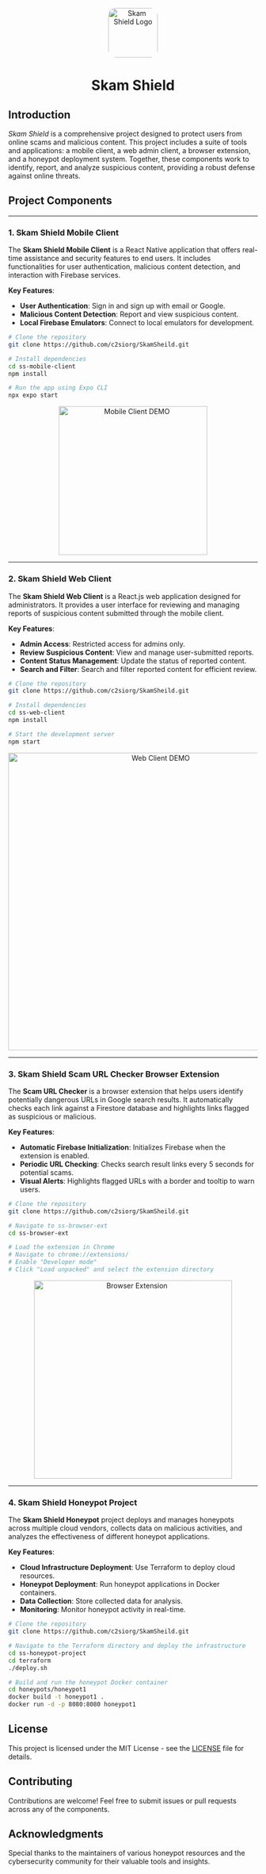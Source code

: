 <p align="center">
  <img src="https://github.com/user-attachments/assets/7fef9980-3560-4714-946d-156ae24610e3" alt="Skam Shield Logo" width="100" height="100" style="border-radius: 15px;">
</p>

<h1 align="center">Skam Shield</h1>

## Introduction

*Skam Shield* is a comprehensive project designed to protect users from online scams and malicious content. This project includes a suite of tools and applications: a mobile client, a web admin client, a browser extension, and a honeypot deployment system. Together, these components work to identify, report, and analyze suspicious content, providing a robust defense against online threats.

## Project Components

---

### 1. Skam Shield Mobile Client

The **Skam Shield Mobile Client** is a React Native application that offers real-time assistance and security features to end users. It includes functionalities for user authentication, malicious content detection, and interaction with Firebase services.

**Key Features**:
- **User Authentication**: Sign in and sign up with email or Google.
- **Malicious Content Detection**: Report and view suspicious content.
- **Local Firebase Emulators**: Connect to local emulators for development.

```bash
# Clone the repository
git clone https://github.com/c2siorg/SkamSheild.git

# Install dependencies
cd ss-mobile-client
npm install

# Run the app using Expo CLI
npx expo start
```

<p align="center">
  <img src="https://github.com/user-attachments/assets/e3a7b77b-ff7a-42b2-9ff8-3d83c479c4ba" alt="Mobile Client DEMO" width="300">
</p>

---

### 2. Skam Shield Web Client

The **Skam Shield Web Client** is a React.js web application designed for administrators. It provides a user interface for reviewing and managing reports of suspicious content submitted through the mobile client.

**Key Features**:
- **Admin Access**: Restricted access for admins only.
- **Review Suspicious Content**: View and manage user-submitted reports.
- **Content Status Management**: Update the status of reported content.
- **Search and Filter**: Search and filter reported content for efficient review.

```bash
# Clone the repository
git clone https://github.com/c2siorg/SkamSheild.git

# Install dependencies
cd ss-web-client
npm install

# Start the development server
npm start
```

<p align="center">
  <img src="https://github.com/user-attachments/assets/2ec53b47-6524-476b-b24e-d65b00b13275" alt="Web Client DEMO" width="600">
</p>

---

### 3. Skam Shield Scam URL Checker Browser Extension

The **Scam URL Checker** is a browser extension that helps users identify potentially dangerous URLs in Google search results. It automatically checks each link against a Firestore database and highlights links flagged as suspicious or malicious.

**Key Features**:
- **Automatic Firebase Initialization**: Initializes Firebase when the extension is enabled.
- **Periodic URL Checking**: Checks search result links every 5 seconds for potential scams.
- **Visual Alerts**: Highlights flagged URLs with a border and tooltip to warn users.

```bash
# Clone the repository
git clone https://github.com/c2siorg/SkamSheild.git

# Navigate to ss-browser-ext
cd ss-browser-ext

# Load the extension in Chrome
# Navigate to chrome://extensions/
# Enable "Developer mode"
# Click "Load unpacked" and select the extension directory
```

<p align="center">
  <img src="https://github.com/user-attachments/assets/c26ce6aa-0574-4549-b7f9-4901d45ac08c" alt="Browser Extension" width="400">
</p>

---

### 4. Skam Shield Honeypot Project

The **Skam Shield Honeypot** project deploys and manages honeypots across multiple cloud vendors, collects data on malicious activities, and analyzes the effectiveness of different honeypot applications.

**Key Features**:
- **Cloud Infrastructure Deployment**: Use Terraform to deploy cloud resources.
- **Honeypot Deployment**: Run honeypot applications in Docker containers.
- **Data Collection**: Store collected data for analysis.
- **Monitoring**: Monitor honeypot activity in real-time.

```bash
# Clone the repository
git clone https://github.com/c2siorg/SkamSheild.git

# Navigate to the Terraform directory and deploy the infrastructure
cd ss-honeypot-project
cd terraform
./deploy.sh

# Build and run the honeypot Docker container
cd honeypots/honeypot1
docker build -t honeypot1 .
docker run -d -p 8080:8080 honeypot1
```

## License

This project is licensed under the MIT License - see the [LICENSE](LICENSE) file for details.

## Contributing

Contributions are welcome! Feel free to submit issues or pull requests across any of the components.

## Acknowledgments

Special thanks to the maintainers of various honeypot resources and the cybersecurity community for their valuable tools and insights.
